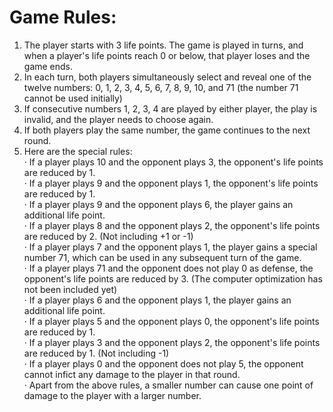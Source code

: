 # Game Rules:

1. The player starts with 3 life points. The game is played in turns, and when a player's life points reach 0 or below, that player loses and the game ends.
2. In each turn, both players simultaneously select and reveal one of the twelve numbers: 0, 1, 2, 3, 4, 5, 6, 7, 8, 9, 10, and 71 (the number 71 cannot be used initially)
3. If consecutive numbers 1, 2, 3, 4 are played by either player, the play is invalid, and the player needs to choose again.
4. If both players play the same number, the game continues to the next round.
5. Here are the special rules:  
   · If a player plays 10 and the opponent plays 3, the opponent's life points are reduced by 1.  
   · If a player plays 9 and the opponent plays 1, the opponent's life points are reduced by 1.  
   · If a player plays 9 and the opponent plays 6, the player gains an additional life point.  
   · If a player plays 8 and the opponent plays 2, the opponent's life points are reduced by 2. (Not including +1 or -1)  
   · If a player plays 7 and the opponent plays 1, the player gains a special number 71, which can be used in any subsequent turn of the game.  
   · If a player plays 71 and the opponent does not play 0 as defense, the opponent's life points are reduced by 3. (The computer optimization has not been included yet)  
   · If a player plays 6 and the opponent plays 1, the player gains an additional life point.  
   · If a player plays 5 and the opponent plays 0, the opponent's life points are reduced by 1.  
   · If a player plays 3 and the opponent plays 2, the opponent's life points are reduced by 1. (Not including -1)  
   · If a player plays 0 and the opponent does not play 5, the opponent cannot infict any damage to the player in that round.  
   · Apart from the above rules, a smaller number can cause one point of damage to the player with a larger number.
